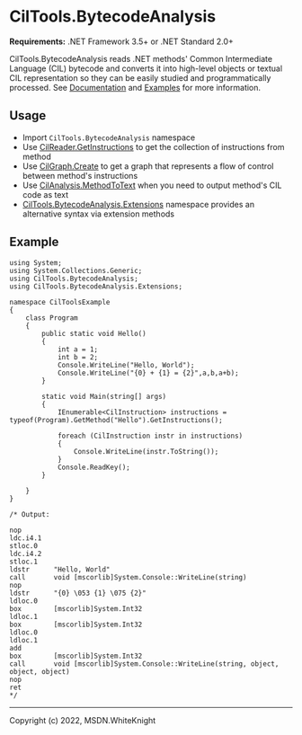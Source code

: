 # CilTools.BytecodeAnalysis

**Requirements:** .NET Framework 3.5+ or .NET Standard 2.0+

CilTools.BytecodeAnalysis reads .NET methods' Common Intermediate Language (CIL) bytecode and converts it into high-level objects or textual CIL representation so they can be easily studied and programmatically processed. See [Documentation](https://msdn-whiteknight.github.io/CilTools/) and [Examples](https://github.com/MSDN-WhiteKnight/CilTools/blob/master/Examples) for more information.

## Usage

- Import `CilTools.BytecodeAnalysis` namespace
- Use [CilReader.GetInstructions](https://msdn-whiteknight.github.io/CilTools/api/CilTools.BytecodeAnalysis.CilReader.html#CilTools_BytecodeAnalysis_CilReader_GetInstructions_System_Reflection_MethodBase_) to get the collection of instructions from method
- Use [CilGraph.Create](https://msdn-whiteknight.github.io/CilTools/api/CilTools.BytecodeAnalysis.CilGraph.html#CilTools_BytecodeAnalysis_CilGraph_Create_System_Reflection_MethodBase_) to get a graph that represents a flow of control between method's instructions
- Use [CilAnalysis.MethodToText](https://msdn-whiteknight.github.io/CilTools/api/CilTools.BytecodeAnalysis.CilAnalysis.html#CilTools_BytecodeAnalysis_CilAnalysis_MethodToText_System_Reflection_MethodBase_) when you need to output method's CIL code as text
- [CilTools.BytecodeAnalysis.Extensions](https://msdn-whiteknight.github.io/CilTools/api/CilTools.BytecodeAnalysis.Extensions.html) namespace provides an alternative syntax via extension methods

## Example

```
using System;
using System.Collections.Generic;
using CilTools.BytecodeAnalysis;
using CilTools.BytecodeAnalysis.Extensions;

namespace CilToolsExample
{
    class Program
    {
        public static void Hello()
        {
            int a = 1;
            int b = 2;
            Console.WriteLine("Hello, World");
            Console.WriteLine("{0} + {1} = {2}",a,b,a+b);
        }

        static void Main(string[] args)
        {
            IEnumerable<CilInstruction> instructions = typeof(Program).GetMethod("Hello").GetInstructions();

            foreach (CilInstruction instr in instructions)
            {
                Console.WriteLine(instr.ToString());
            }
            Console.ReadKey();
        }

    }
}

/* Output:

nop
ldc.i4.1
stloc.0
ldc.i4.2
stloc.1
ldstr      "Hello, World"
call       void [mscorlib]System.Console::WriteLine(string)
nop
ldstr      "{0} \053 {1} \075 {2}"
ldloc.0
box        [mscorlib]System.Int32
ldloc.1
box        [mscorlib]System.Int32
ldloc.0
ldloc.1
add
box        [mscorlib]System.Int32
call       void [mscorlib]System.Console::WriteLine(string, object, object, object)
nop
ret
*/
```

----

Copyright (c) 2022,  MSDN.WhiteKnight
